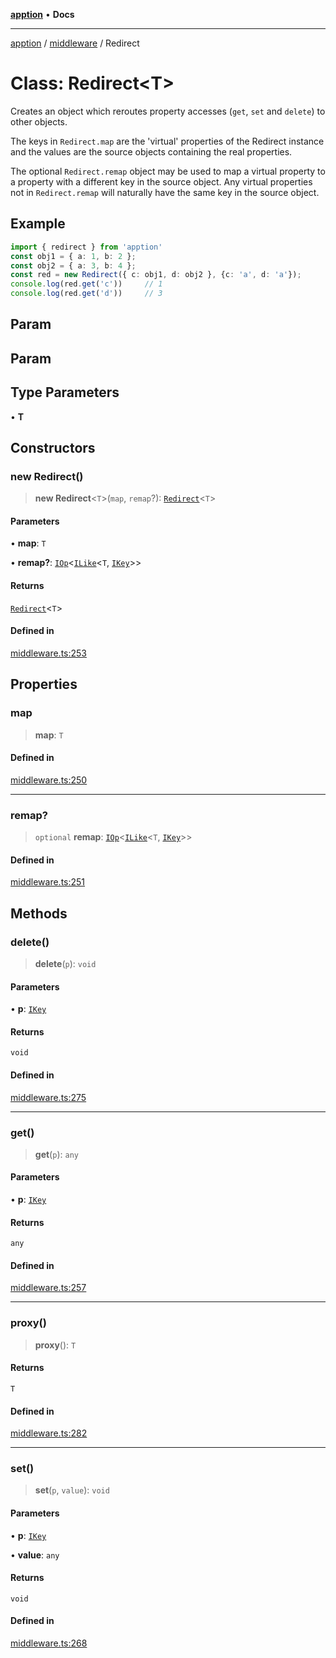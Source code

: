 [**apption**](../../README.md) • **Docs**

***

[apption](../../modules.md) / [middleware](../README.md) / Redirect

# Class: Redirect\<T\>

Creates an object which reroutes property accesses (`get`, `set` and `delete`) to 
other objects.

The keys in `Redirect.map` are the 'virtual' properties of the Redirect instance and 
the values are the source objects containing the real properties.

The optional `Redirect.remap` object may be used to map a virtual property to 
a property with a different key in the source object. Any virtual properties not in 
`Redirect.remap` will naturally have the same key in the source object.

## Example

```ts
import { redirect } from 'apption'
const obj1 = { a: 1, b: 2 };
const obj2 = { a: 3, b: 4 };
const red = new Redirect({ c: obj1, d: obj2 }, {c: 'a', d: 'a'});
console.log(red.get('c'))     // 1
console.log(red.get('d'))     // 3
```

## Param

## Param

## Type Parameters

• **T**

## Constructors

### new Redirect()

> **new Redirect**\<`T`\>(`map`, `remap`?): [`Redirect`](Redirect.md)\<`T`\>

#### Parameters

• **map**: `T`

• **remap?**: [`IOp`](../type-aliases/IOp.md)\<[`ILike`](../type-aliases/ILike.md)\<`T`, [`IKey`](../../types/type-aliases/IKey.md)\>\>

#### Returns

[`Redirect`](Redirect.md)\<`T`\>

#### Defined in

[middleware.ts:253](https://github.com/mksunny1/apption/blob/528ebd3a42ce7da6886ac83411e2c2063969821c/src/middleware.ts#L253)

## Properties

### map

> **map**: `T`

#### Defined in

[middleware.ts:250](https://github.com/mksunny1/apption/blob/528ebd3a42ce7da6886ac83411e2c2063969821c/src/middleware.ts#L250)

***

### remap?

> `optional` **remap**: [`IOp`](../type-aliases/IOp.md)\<[`ILike`](../type-aliases/ILike.md)\<`T`, [`IKey`](../../types/type-aliases/IKey.md)\>\>

#### Defined in

[middleware.ts:251](https://github.com/mksunny1/apption/blob/528ebd3a42ce7da6886ac83411e2c2063969821c/src/middleware.ts#L251)

## Methods

### delete()

> **delete**(`p`): `void`

#### Parameters

• **p**: [`IKey`](../../types/type-aliases/IKey.md)

#### Returns

`void`

#### Defined in

[middleware.ts:275](https://github.com/mksunny1/apption/blob/528ebd3a42ce7da6886ac83411e2c2063969821c/src/middleware.ts#L275)

***

### get()

> **get**(`p`): `any`

#### Parameters

• **p**: [`IKey`](../../types/type-aliases/IKey.md)

#### Returns

`any`

#### Defined in

[middleware.ts:257](https://github.com/mksunny1/apption/blob/528ebd3a42ce7da6886ac83411e2c2063969821c/src/middleware.ts#L257)

***

### proxy()

> **proxy**(): `T`

#### Returns

`T`

#### Defined in

[middleware.ts:282](https://github.com/mksunny1/apption/blob/528ebd3a42ce7da6886ac83411e2c2063969821c/src/middleware.ts#L282)

***

### set()

> **set**(`p`, `value`): `void`

#### Parameters

• **p**: [`IKey`](../../types/type-aliases/IKey.md)

• **value**: `any`

#### Returns

`void`

#### Defined in

[middleware.ts:268](https://github.com/mksunny1/apption/blob/528ebd3a42ce7da6886ac83411e2c2063969821c/src/middleware.ts#L268)
